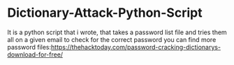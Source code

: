 # Dictionary-Attack-Python-Script
It is a python script that i wrote, that takes a password list file and tries them all on a given email to check for the correct password
you can find more password files:https://thehacktoday.com/password-cracking-dictionarys-download-for-free/
